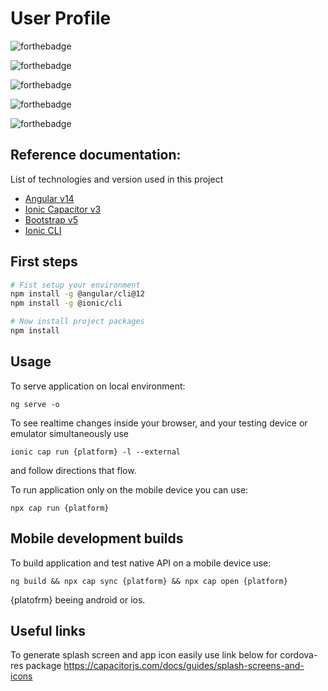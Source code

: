 # User Profile

![forthebadge](https://forthebadge.com/images/badges/built-with-love.svg)

![forthebadge](https://forthebadge.com/images/badges/built-by-developers.svg)

![forthebadge](https://forthebadge.com/images/badges/made-with-typescript.svg)

![forthebadge](https://forthebadge.com/images/badges/makes-people-smile.svg)

![forthebadge](https://forthebadge.com/images/badges/powered-by-overtime.svg)

## Reference documentation:

List of technologies and version used in this project

- [Angular v14](https://angular.io/docs)
- [Ionic Capacitor v3](https://capacitorjs.com/docs)
- [Bootstrap v5](https://getbootstrap.com/docs/5.0/getting-started/introduction/)
- [Ionic CLI](https://ionicframework.com/docs/cli)

## First steps

```bash
# Fist setup your environment
npm install -g @angular/cli@12
npm install -g @ionic/cli

# Now install project packages
npm install
```

## Usage

To serve application on local environment:

    ng serve -o

To see realtime changes inside your browser, and your testing device or emulator simultaneously use

    ionic cap run {platform} -l --external

and follow directions that flow.

To run application only on the mobile device you can use:

    npx cap run {platform}

## Mobile development builds

To build application and test native API on a mobile device use:

    ng build && npx cap sync {platform} && npx cap open {platform}

{platofrm} beeing android or ios.

## Useful links

To generate splash screen and app icon easily use link below for cordova-res package
https://capacitorjs.com/docs/guides/splash-screens-and-icons
